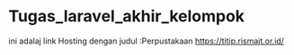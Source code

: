 # Tugas_laravel_akhir_kelompok
ini adalaj link Hosting dengan judul :Perpustakaan
https://titip.rismajt.or.id/
